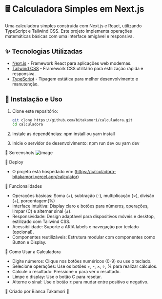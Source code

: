 # 🖩 Calculadora Simples em Next.js

Uma calculadora simples construída com Next.js e React, utilizando TypeScript e Tailwind CSS. Este projeto implementa operações matemáticas básicas com uma interface amigável e responsiva.

## ✨ Tecnologias Utilizadas

- [Next.js](https://nextjs.org/) - Framework React para aplicações web modernas.
- [Tailwind CSS](https://tailwindcss.com/) - Framework CSS utilitário para estilização rápida e responsiva.
- [TypeScript](https://www.typescriptlang.org/) - Tipagem estática para melhor desenvolvimento e manutenção.

## 🔧 Instalação e Uso

1. Clone este repositório:
   ```sh
   git clone https://github.com/bitakamori/calculadora.git
   cd calculadora
2. Instale as dependências:
   npm install ou yarn install

3. Inicie o servidor de desenvolvimento:
  npm run dev  ou yarn dev
  
📸 Screenshots
![image](https://github.com/user-attachments/assets/1093004a-0b23-4b75-87f9-93d60eafa3c5)

🚀 Deploy
- O projeto está hospedado em: (https://calculadora-bitakamori.vercel.app/calculator)

📌 Funcionalidades
- Operações básicas: Soma (+), subtração (-), multiplicação (×), divisão (÷), porcentagem(%)
- Interface intuitiva: Display claro e botões para números, operações, limpar (C) e alternar sinal (±).
- Responsividade: Design adaptável para dispositivos móveis e desktop, estilizado com Tailwind CSS.
- Acessibilidade: Suporte a ARIA labels e navegação por teclado (opcional).
- Componentes reutilizáveis: Estrutura modular com componentes como Button e Display.

🎨 Como Usar a Calculadora
- Digite números: Clique nos botões numéricos (0-9) ou use o teclado.
- Selecione operações: Use os botões +, -, ×, ÷, % para realizar cálculos.
- Calcule o resultado: Pressione = para ver o resultado.
- Limpe o display: Use o botão C para resetar.
- Alterne o sinal: Use o botão ± para mudar entre positivo e negativo.

💙 Criado por Bianca Takamori 🚀

